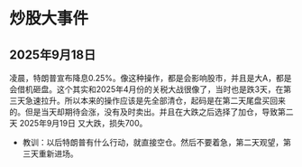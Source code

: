# 炒股大事件

## 2025年9月18日
凌晨，特朗普宣布降息0.25%。像这种操作，都是会影响股市，并且是大A，都是会借机砸盘。这个其实和2025年4月份的关税大战很像了，当时也是跌3天，在第三天急速拉升。所以本来的操作应该是先全部清仓，起码是在第二天尾盘买回来的。但是当天却期待会涨，没有及时卖出。并且在大跌之后选择了加仓，导致第二天 2025年9月19日 又大跌，损失700。

- 教训：以后特朗普有什么行动，就直接空仓。然后不要着急，第二天观望，第三天重新进场。
